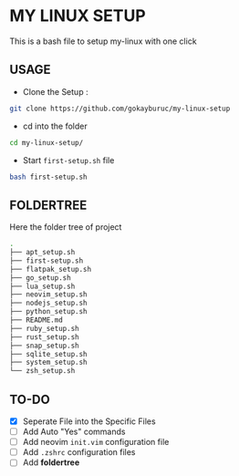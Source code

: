 # MY LINUX SETUP 

This is a bash file to setup my-linux with one click

## USAGE 

 - Clone the Setup : 
```bash
git clone https://github.com/gokayburuc/my-linux-setup
```

- cd into the folder

```bash
cd my-linux-setup/
```

- Start `first-setup.sh` file 

```bash
bash first-setup.sh
```


## FOLDERTREE 

Here the folder tree of project


```bash 
.
├── apt_setup.sh
├── first-setup.sh
├── flatpak_setup.sh
├── go_setup.sh
├── lua_setup.sh
├── neovim_setup.sh
├── nodejs_setup.sh
├── python_setup.sh
├── README.md
├── ruby_setup.sh
├── rust_setup.sh
├── snap_setup.sh
├── sqlite_setup.sh
├── system_setup.sh
└── zsh_setup.sh

```



## TO-DO  

- [x] Seperate File into the Specific Files
- [ ] Add Auto "Yes" commands
- [ ] Add neovim `init.vim` configuration file 
- [ ] Add `.zshrc` configuration files  
- [ ] Add **foldertree** 
